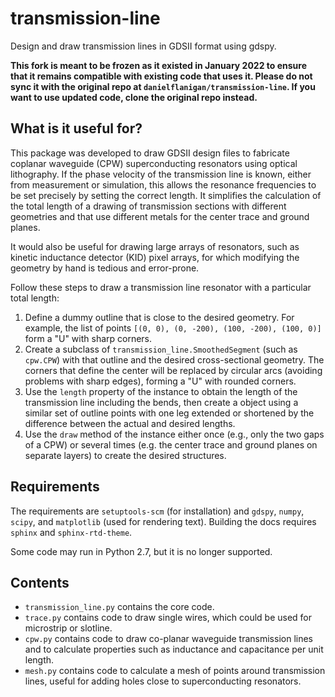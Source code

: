 # transmission-line
Design and draw transmission lines in GDSII format using gdspy.

**This fork is meant to be frozen as it existed in January 2022 to ensure that it remains compatible with existing code that uses it. Please do not sync it with the original repo at `danielflanigan/transmission-line`. If you want to use updated code, clone the original repo instead.**

## What is it useful for?
This package was developed to draw GDSII design files to fabricate coplanar waveguide (CPW) superconducting resonators using optical lithography.
If the phase velocity of the transmission line is known, either from measurement or simulation, this allows the resonance frequencies to be set precisely by setting the correct length. 
It simplifies the calculation of the total length of a drawing of transmission sections with different geometries and that use different metals for the center trace and ground planes.

It would also be useful for drawing large arrays of resonators, such as kinetic inductance detector (KID) pixel arrays, for which modifying the geometry by hand is tedious and error-prone.

Follow these steps to draw a transmission line resonator with a particular total length:
1. Define a dummy outline that is close to the desired geometry. For example, the list of points `[(0, 0), (0, -200), (100, -200), (100, 0)]` form a "U" with sharp corners.
2. Create a subclass of `transmission_line.SmoothedSegment` (such as `cpw.CPW`) with that outline and the desired cross-sectional geometry. The corners that define the center will be replaced by circular arcs (avoiding problems with sharp edges), forming a "U" with rounded corners.
3. Use the `length` property of the instance to obtain the length of the transmission line including the bends, then create a object using a similar set of outline points with one leg extended or shortened by the difference between the actual and desired lengths.
4. Use the `draw` method of the instance either once (e.g., only the two gaps of a CPW) or several times (e.g. the center trace and ground planes on separate layers) to create the desired structures. 

## Requirements
The requirements are `setuptools-scm` (for installation) and `gdspy`, `numpy`, `scipy`, and `matplotlib` (used for rendering text). Building the docs requires `sphinx` and `sphinx-rtd-theme`. 

Some code may run in Python 2.7, but it is no longer supported.

## Contents
- `transmission_line.py` contains the core code.
- `trace.py` contains code to draw single wires, which could be used for microstrip or slotline.
- `cpw.py` contains code to draw co-planar waveguide transmission lines and to calculate properties such as inductance and capacitance per unit length.
- `mesh.py` contains code to calculate a mesh of points around transmission lines, useful for adding holes close to superconducting resonators.
